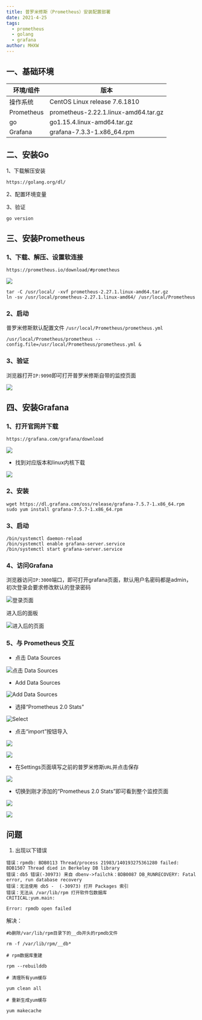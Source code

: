 ```yaml
---
title: 普罗米修斯（Prometheus）安装配置部署
date: 2021-4-25
tags: 
  - prometheus
  - golang
  - grafana
author: MHXW
---
```


## 一、基础环境

|  环境/组件   | 版本  |
|  ----  | ----  |
| 操作系统  | CentOS Linux release 7.6.1810 |
| Prometheus  | prometheus-2.22.1.linux-amd64.tar.gz |
| go	| go1.15.4.linux-amd64.tar.gz |
| Grafana	| grafana-7.3.3-1.x86_64.rpm |

## 二、安装Go

1、下载解压安装

```shell
https://golang.org/dl/
```

2、配置环境变量

3、验证

```shell
go version
```

## 三、安装Prometheus

### 1、下载、解压、设置软连接

```shell
https://prometheus.io/download/#prometheus
```

![](../img/pt-4.png)

```shell
tar -C /usr/local/ -xvf prometheus-2.27.1.linux-amd64.tar.gz
ln -sv /usr/local/prometheus-2.27.1.linux-amd64/ /usr/local/Prometheus
```

### 2、启动

普罗米修斯默认配置文件 `/usr/local/Prometheus/prometheus.yml`

```shell
/usr/local/Prometheus/prometheus --config.file=/usr/local/Prometheus/prometheus.yml &
```

### 3、验证

浏览器打开`IP:9090`即可打开普罗米修斯自带的监控页面

![](../img/pt-1.png)

## 四、安装Grafana

### 1、打开官网并下载

```shell
https://grafana.com/grafana/download
```

![](../img/pt-2.png)

- 找到对应版本和linux内核下载

![](../img/pt-3.png)

### 2、安装

```shell
wget https://dl.grafana.com/oss/release/grafana-7.5.7-1.x86_64.rpm
sudo yum install grafana-7.5.7-1.x86_64.rpm
```

### 3、启动

```shell
/bin/systemctl daemon-reload
/bin/systemctl enable grafana-server.service
/bin/systemctl start grafana-server.service
```

### 4、访问Grafana

浏览器访问`IP:3000`端口，即可打开grafana页面，默认用户名密码都是admin，初次登录会要求修改默认的登录密码

![登录页面](../img/pt-5.png)

进入后的面板

![进入后的页面](../img/pt-6.png)

### 5、与 Prometheus 交互

- 点击 Data Sources

![点击 Data Sources](../img/pt-7.png)

- Add Data Sources

![Add Data Sources](../img/pt-8.png)

- 选择“Prometheus 2.0 Stats”

![Select](../img/pt-9.png)

- 点击“import”按钮导入

![](../img/pt-10.png)

![](../img/pt-11.png)

- 在Settings页面填写之前的普罗米修斯`URL`并点击保存

![](../img/pt-12.png)

- 切换到刚才添加的“Prometheus 2.0 Stats”即可看到整个监控页面

![](../img/pt-13.png)

![](../img/pt-14.png)

## 问题

1. 出现以下错误

```
错误：rpmdb: BDB0113 Thread/process 21983/140193275361280 failed: BDB1507 Thread died in Berkeley DB library
错误：db5 错误(-30973) 来自 dbenv->failchk：BDB0087 DB_RUNRECOVERY: Fatal error, run database recovery
错误：无法使用 db5 -  (-30973) 打开 Packages 索引
错误：无法从 /var/lib/rpm 打开软件包数据库
CRITICAL:yum.main:

Error: rpmdb open failed
```

解决：

```shell
#b删除/var/lib/rpm目录下的__db开头的rpmdb文件

rm -f /var/lib/rpm/__db*

# rpm数据库重建

rpm --rebuilddb

# 清理所有yum缓存

yum clean all

# 重新生成yum缓存

yum makecache
```

